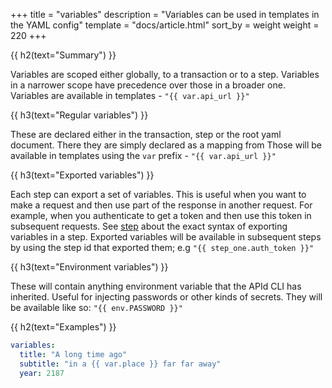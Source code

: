 +++
title = "variables"
description = "Variables can be used in templates in the YAML config"
template = "docs/article.html"
sort_by = weight
weight = 220
+++


{{ h2(text="Summary") }}

Variables are scoped either globally, to a transaction or to a step. Variables in a narrower scope have precedence over
those in a broader one. Variables are available in templates - `"{{ var.api_url }}"`

{{ h3(text="Regular variables") }}

These are declared either in the transaction, step or the root yaml document. There they are simply declared as a mapping
from Those will be available in templates
using the `var` prefix - `"{{ var.api_url }}"`

{{ h3(text="Exported variables") }}

Each step can export a set of variables. This is useful when you want to make a request and then use part of the response
in another request. For example, when you authenticate to get a token and then use this token in subsequent requests. See
[step](../step) about the exact syntax of exporting variables in a step. Exported variables will be available in
subsequent steps by using the step id that exported them; e.g `"{{ step_one.auth_token }}"`

{{ h3(text="Environment variables") }}

These will contain anything environment variable that the APId CLI has inherited. Useful for injecting passwords or
other kinds of secrets. They will be available like so: `"{{ env.PASSWORD }}"`

{{ h2(text="Examples") }}

```yaml
variables:
  title: "A long time ago"
  subtitle: "in a {{ var.place }} far far away"
  year: 2187
```
